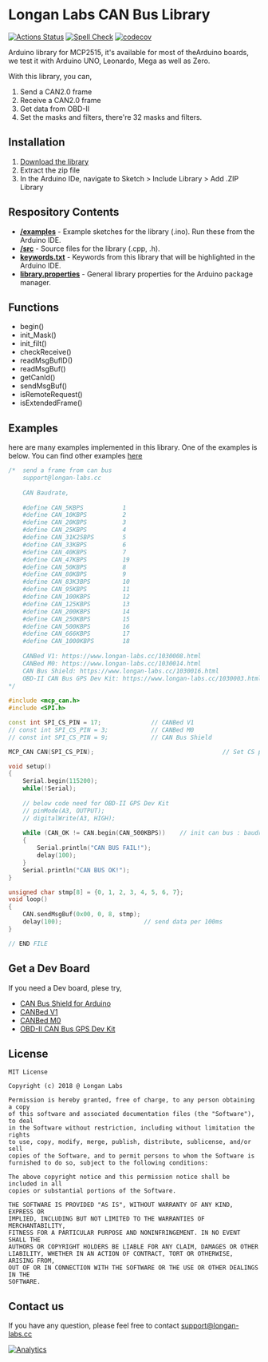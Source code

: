 # Longan Labs CAN Bus Library 

[![Actions Status](https://github.com/arduino/arduino-cli-example/workflows/test/badge.svg)](https://github.com/arduino/arduino-cli-example/actions)
[![Spell Check](https://github.com/arduino/compile-sketches/workflows/Spell%20Check/badge.svg)](https://github.com/arduino/compile-sketches/actions?workflow=Spell+Check)
[![codecov](https://codecov.io/gh/arduino/compile-sketches/branch/main/graph/badge.svg?token=Uv6f1ebMZ4)](https://codecov.io/gh/arduino/compile-sketches)

Arduino library for MCP2515, it's available for most of theArduino boards, we test it with Arduino UNO, Leonardo, Mega as well as Zero.

With this library, you can,

1. Send a CAN2.0 frame
2. Receive a CAN2.0 frame
3. Get data from OBD-II
4. Set the masks and filters, there're 32 masks and filters. 

## Installation

1. [Download the library](https://github.com/Longan-Labs/Aruino_CAN_BUS_MCP2515/archive/refs/heads/master.zip)
2. Extract the zip file
3. In the Arduino IDe, navigate to Sketch > Include Library > Add .ZIP Library

## Respository Contents

* [**/examples**](./examples) - Example sketches for the library (.ino). Run these from the Arduino IDE.
* [**/src**](./src) - Source files for the library (.cpp, .h).
* [**keywords.txt**](./keywords.txt) - Keywords from this library that will be highlighted in the Arduino IDE.
* [**library.properties**](./library.properties) - General library properties for the Arduino package manager.

## Functions

- begin()
- init_Mask()
- init_filt()
- checkReceive()
- readMsgBufID()
- readMsgBuf()
- getCanId()
- sendMsgBuf()
- isRemoteRequest()
- isExtendedFrame()

## Examples

here are many examples implemented in this library. One of the examples is below. You can find other examples [here](./examples)

```Cpp
/*  send a frame from can bus
    support@longan-labs.cc
    
    CAN Baudrate,
    
    #define CAN_5KBPS           1
    #define CAN_10KBPS          2
    #define CAN_20KBPS          3
    #define CAN_25KBPS          4 
    #define CAN_31K25BPS        5
    #define CAN_33KBPS          6
    #define CAN_40KBPS          7
    #define CAN_47KBPS          19
    #define CAN_50KBPS          8
    #define CAN_80KBPS          9
    #define CAN_83K3BPS         10
    #define CAN_95KBPS          11
    #define CAN_100KBPS         12
    #define CAN_125KBPS         13
    #define CAN_200KBPS         14
    #define CAN_250KBPS         15
    #define CAN_500KBPS         16
    #define CAN_666KBPS         17
    #define CAN_1000KBPS        18
    
    CANBed V1: https://www.longan-labs.cc/1030008.html
    CANBed M0: https://www.longan-labs.cc/1030014.html
    CAN Bus Shield: https://www.longan-labs.cc/1030016.html
    OBD-II CAN Bus GPS Dev Kit: https://www.longan-labs.cc/1030003.html
*/
   
#include <mcp_can.h>
#include <SPI.h>

const int SPI_CS_PIN = 17;              // CANBed V1
// const int SPI_CS_PIN = 3;            // CANBed M0
// const int SPI_CS_PIN = 9;            // CAN Bus Shield

MCP_CAN CAN(SPI_CS_PIN);                                    // Set CS pin

void setup()
{
    Serial.begin(115200);
    while(!Serial);
    
    // below code need for OBD-II GPS Dev Kit
    // pinMode(A3, OUTPUT);
    // digitalWrite(A3, HIGH);
    
    while (CAN_OK != CAN.begin(CAN_500KBPS))    // init can bus : baudrate = 500k
    {
        Serial.println("CAN BUS FAIL!");
        delay(100);
    }
    Serial.println("CAN BUS OK!");
}

unsigned char stmp[8] = {0, 1, 2, 3, 4, 5, 6, 7};
void loop()
{
    CAN.sendMsgBuf(0x00, 0, 8, stmp);
    delay(100);                       // send data per 100ms
}

// END FILE
```

## Get a Dev Board

If you need a Dev board, plese try,

- [CAN Bus Shield for Arduino](https://www.longan-labs.cc/1030016.html)
- [CANBed V1](https://www.longan-labs.cc/1030008.html)
- [CANBed M0](https://www.longan-labs.cc/1030014.html)
- [OBD-II CAN Bus GPS Dev Kit](https://www.longan-labs.cc/1030003.html)

## License

```
MIT License

Copyright (c) 2018 @ Longan Labs

Permission is hereby granted, free of charge, to any person obtaining a copy
of this software and associated documentation files (the "Software"), to deal
in the Software without restriction, including without limitation the rights
to use, copy, modify, merge, publish, distribute, sublicense, and/or sell
copies of the Software, and to permit persons to whom the Software is
furnished to do so, subject to the following conditions:

The above copyright notice and this permission notice shall be included in all
copies or substantial portions of the Software.

THE SOFTWARE IS PROVIDED "AS IS", WITHOUT WARRANTY OF ANY KIND, EXPRESS OR
IMPLIED, INCLUDING BUT NOT LIMITED TO THE WARRANTIES OF MERCHANTABILITY,
FITNESS FOR A PARTICULAR PURPOSE AND NONINFRINGEMENT. IN NO EVENT SHALL THE
AUTHORS OR COPYRIGHT HOLDERS BE LIABLE FOR ANY CLAIM, DAMAGES OR OTHER
LIABILITY, WHETHER IN AN ACTION OF CONTRACT, TORT OR OTHERWISE, ARISING FROM,
OUT OF OR IN CONNECTION WITH THE SOFTWARE OR THE USE OR OTHER DEALINGS IN THE
SOFTWARE.
```

## Contact us

If you have any question, please feel free to contact [support@longan-labs.cc](support@longan-labs.cc)


[![Analytics](https://ga-beacon.appspot.com/UA-101965714-1/Longan_CANFD)](https://github.com/igrigorik/ga-beacon)
